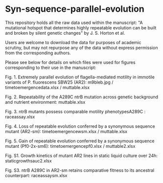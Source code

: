 # Syn-sequence-parallel-evolution
This repository holds all the raw data used within the manuscript: "A mutational hotspot that determines highly repeatable evolution can be built and broken by silent genetic changes" by J. S. Horton et al.

Users are welcome to download the data for purposes of academic scrutiny, but may not repurpose any of the data without express permission from the corresponding authors.

Please see below for details on which files were used for figures corresponding to their use in the manuscript:

Fig. 1. Extremely parallel evolution of flagella-mediated motility in immotile variants of P. fluorescens SBW25 (AR2):
m9bleb.jpg / timetoemergencedata.xlsx / muttable.xlsx

Fig. 2. Repeatability of the A289C ntrB mutation across genetic background and nutrient environment: 
muttable.xlsx

Fig. 3. ntrB mutants possess comparable motility phenotypesA289C :
raceassay.xlsx

Fig. 4. Loss of repeatable evolution conferred by a synonymous sequence mutant (AR2-sm):
timetoemergencewsm.xlsx / muttable.xlsx

Fig. 5. Gain of repeatable evolution conferred by a synonymous sequence mutant (Pf0-2x-sm6):
timetoemergencepf0.xlsx / muttable2.xlsx

Fig. S1. Growth kinetics of mutant AR2 lines in static liquid culture over 24h:
staticgrowthsauc2.xlsx 

Fig. S3. ntrB A289C in AR2-sm retains comparative fitness to its ancestral counterpart:
raceassaysm.xlsx
